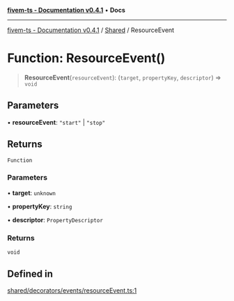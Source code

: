 [**fivem-ts - Documentation v0.4.1**](../../../README.md) • **Docs**

***

[fivem-ts - Documentation v0.4.1](../../../README.md) / [Shared](../README.md) / ResourceEvent

# Function: ResourceEvent()

> **ResourceEvent**(`resourceEvent`): (`target`, `propertyKey`, `descriptor`) => `void`

## Parameters

• **resourceEvent**: `"start"` \| `"stop"`

## Returns

`Function`

### Parameters

• **target**: `unknown`

• **propertyKey**: `string`

• **descriptor**: `PropertyDescriptor`

### Returns

`void`

## Defined in

[shared/decorators/events/resourceEvent.ts:1](https://github.com/Purpose-Dev/fivem-ts/blob/af9f57481b70813a163451854c2103aaaed13195/src/shared/decorators/events/resourceEvent.ts#L1)
